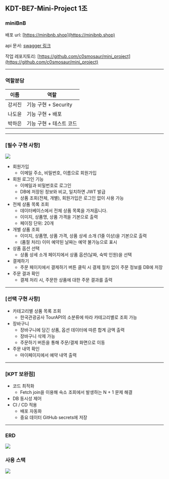 ## KDT-BE7-Mini-Project 1조
### **miniBnB**
배포 url: [https://minibnb.shop](https://minibnb.shop)

api 문서: [swagger 링크](https://api.minibnb.shop/swagger-ui/index.html#/)

작업 레포지토리: [https://github.com/c0smosaur/mini_project](https://github.com/c0smosaur/mini_project)

-------
### 역할분담
|이름|역할|
|--|--|
|강서진|기능 구현 + Security|
|나도윤|기능 구현 + 배포|
|박하은|기능 구현 + 테스트 코드|

-------
### [필수 구현 사항]
![](https://velog.velcdn.com/images/c0smosaur/post/d0bd5d27-984d-4689-a14b-98b2002dd645/image.png)
  - 회원가입
    - 이메일 주소, 비밀번호, 이름으로 회원가입
  - 회원 로그인 기능
    - 이메일과 비밀번호로 로그인
    - DB에 저장된 정보와 비교, 일치하면 JWT 발급
    - 상품 조회(전체, 개별), 회원가입은 로그인 없이 사용 가능
  - 전체 상품 목록 조회
    - 데이터베이스에서 전체 상품 목록을 가져옵니다.
    - 이미지, 상품명, 상품 가격을 기본으로 출력
    - 페이징 단위: 20개
  - 개별 상품 조회
    - 이미지, 상품명, 상품 가격, 상품 상세 소개 (1줄 이상)을 기본으로 출력
    - (품절 처리) 이미 예약된 날짜는 예약 불가능으로 표시 
  - 상품 옵션 선택
    - 상품 상세 소개 페이지에서 상품 옵션(날짜, 숙박 인원)을 선택
  - 결제하기
    - 주문 페이지에서 결제하기 버튼 클릭 시 결제 절차 없이 주문 정보를 DB에 저장
  - 주문 결과 확인
    - 결제 처리 시, 주문한 상품에 대한 주문 결과를 출력

-------
### [선택 구현 사항]
  - 카테고리별 상품 목록 조회
    - 한국관광공사 TourAPI의 소분류에 따라 카테고리별로 조회 가능
  - 장바구니
    - 장바구니에 담긴 상품, 옵션 데이터에 따른 합계 금액 출력
    - 장바구니 삭제 가능
    - 주문하기 버튼을 통해 주문/결제 화면으로 이동
  - 주문 내역 확인
    - 마이페이지에서 예약 내역 출력

-------
### [KPT 보완점]
  - 코드 최적화
    - Fetch join을 이용해 숙소 조회에서 발생하는 N + 1 문제 해결
  - DB 동시성 제어
  - CI / CD 적용
    - 배포 자동화
    - 중요 데이터 GitHub secrets에 저장

-------
### ERD
![](https://velog.velcdn.com/images/c0smosaur/post/a2ef1b85-8195-48b5-8f08-2da33d204d5e/image.PNG)

### 사용 스택
![](https://img1.daumcdn.net/thumb/R1280x0/?scode=mtistory2&fname=https%3A%2F%2Fblog.kakaocdn.net%2Fdn%2FbKg7Gz%2FbtsG2nll7C0%2FpQzr4h97OgGJWS3NXKReH1%2Fimg.png)
